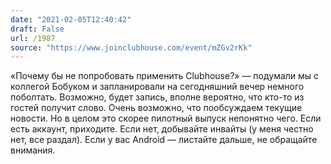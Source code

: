 ```yaml
---
date: "2021-02-05T12:40:42"
draft: False
url: /1987
source: "https://www.joinclubhouse.com/event/mZGv2rKk"
---
```


«Почему бы не попробовать применить Clubhouse?» — подумали мы с коллегой Бобуком и запланировали на сегодняшний вечер немного поболтать. Возможно, будет запись, вполне вероятно, что кто-то из гостей получит слово. Очень возможно, что пообсуждаем текущие новости. Но в целом это скорее пилотный выпуск непонятно чего. Если есть аккаунт, приходите. Если нет, добывайте инвайты (у меня честно нет, все раздал). Если у вас Android — листайте дальше, не обращайте внимания.
